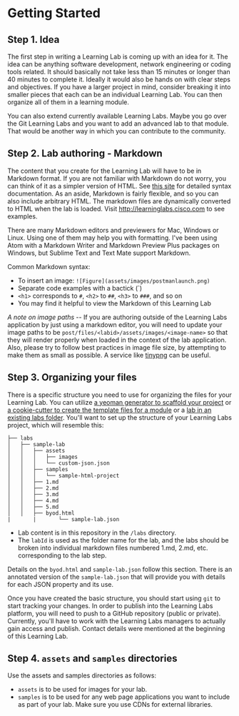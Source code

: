 # Getting Started

## Step 1. Idea

The first step in writing a Learning Lab is coming up with an idea for it. The idea can be anything software development, network engineering or coding tools related. It should basically not take less than 15 minutes or longer than 40 minutes to complete it. Ideally it would also be hands on with clear steps and objectives. If you have a larger project in mind, consider breaking it into smaller pieces that each can be an individual Learning Lab. You can then organize all of them in a learning module.

You can also extend currently available Learning Labs. Maybe you go over the Git Learning Labs and you want to add an advanced lab to that module. That would be another way in which you can contribute to the community.

## Step 2. Lab authoring - Markdown

The content that you create for the Learning Lab will have to be in Markdown format. If you are not familiar with Markdown do not worry, you can think of it as a simpler version of HTML. See [this site](http://daringfireball.net/projects/markdown/syntax) for detailed syntax documentation. As an aside, Markdown is fairly flexible, and so you can also include arbitrary HTML. The markdown files are dynamically converted to HTML when the lab is loaded. Visit <http://learninglabs.cisco.com> to see examples.

There are many Markdown editors and previewers for Mac, Windows or Linux. Using one of them may help you with formatting. I've been using Atom with a Markdown Writer and Markdown Preview Plus packages on Windows, but Sublime Text and Text Mate support Markdown.

Common Markdown syntax:

* To insert an image: `![Figure](assets/images/postmanlaunch.png)`
* Separate code examples with a bactick (\`)
* `<h1>` corresponds to `#`, `<h2>` to `##`, `<h3>` to `###`, and so on
* You may find it helpful to view the Markdown of this Learning Lab

*A note on image paths* -- If you are authoring outside of the Learning Labs application by just using a markdown editor, you will need to update your image paths to be
`post/files/<labid>/assets/images/<image-name>` so that they will render properly when loaded in the context of the lab application. Also, please try to follow best practices in image file size, by attempting to make them as small as possible. A service like [tinypng](https://tinypng.com) can be useful.

## Step 3. Organizing your files

There is a specific structure you need to use for organizing the files for your Learning Lab. You can utilize [a yeoman generator to scaffold your project](https://github.com/CiscoDevNet/generator-devnet-learninglabs) or [a cookie-cutter to create the template files for a module](https://github.com/kecorbin/cookiecutter-devnet-learning-module) or a [lab in an existing labs folder](https://github.com/kecorbin/cookiecutter-devnet-learning-lab).
You'll want to set up the structure of your Learning Labs project, which will resemble this:
```
├── labs
│   ├── sample-lab
│   │   ├── assets
│   │   │   ├── images
│   │   │   └── custom-json.json
│   │   ├── samples
│   │   │   └── sample-html-project
│   │   ├── 1.md
│   │   ├── 2.md
│   │   ├── 3.md
│   │   ├── 4.md
│   │   ├── 5.md
│   │   ├── byod.html
|		|		└── sample-lab.json
```

* Lab content is in this repository in the `/labs` directory.
* The `labId` is used as the folder name for the lab, and the labs should be broken into individual markdown files numbered 1.md, 2.md, etc. corresponding to the lab step.

Details on the `byod.html` and `sample-lab.json` follow this section. There is an annotated version of the `sample-lab.json` that will provide you with details for each JSON property and its use.

Once you have created the basic structure, you should start using `git` to start tracking your changes. In order to publish into the Learning Labs platform, you will need to push to a GitHub repository (public or private). Currently, you'll have to work with the Learning Labs managers to actually gain access and publish. Contact details were mentioned at the beginning of this Learning Lab.

## Step 4. `assets` and `samples` directories

Use the assets and samples directories as follows:

* `assets` is to be used for images for your lab.
* `samples` is to be used for any web page applications you want to include as part of your lab. Make sure you use CDNs for external libraries.
